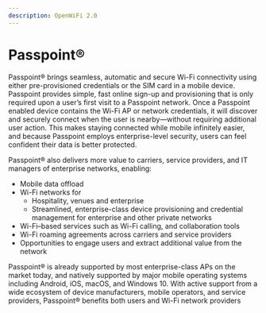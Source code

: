 ```yaml
---
description: OpenWiFi 2.0
---
```


# Passpoint®

Passpoint® brings seamless, automatic and secure Wi-Fi connectivity using either pre-provisioned credentials or the SIM card in a mobile device. Passpoint provides simple, fast online sign-up and provisioning that is only required upon a user’s first visit to a Passpoint network. Once a Passpoint enabled device contains the Wi-Fi AP or network credentials, it will discover and securely connect when the user is nearby—without requiring additional user action. This makes staying connected while mobile infinitely easier, and because Passpoint employs enterprise-level security, users can feel confident their data is better protected.

Passpoint® also delivers more value to carriers, service providers, and IT managers of enterprise networks, enabling:

* Mobile data offload
* Wi-Fi networks for 
  * Hospitality, venues and enterprise 
  * Streamlined, enterprise-class device provisioning and credential management for enterprise and other private networks
* Wi-Fi–based services such as Wi-Fi calling, and collaboration tools 
* Wi-Fi roaming agreements across carriers and service providers 
* Opportunities to engage users and extract additional value from the network 

Passpoint® is already supported by most enterprise-class APs on the market today, and natively supported by major mobile operating systems including Android, iOS, macOS, and Windows 10. With active support from a wide ecosystem of device manufacturers, mobile operators, and service providers, Passpoint® benefits both users and Wi-Fi network providers

